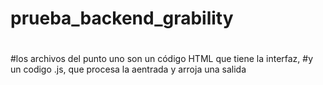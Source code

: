 # prueba_backend_grability
#
#los archivos del punto uno son un código HTML que tiene la interfaz,
#y un codigo .js, que procesa la aentrada y arroja una salida
